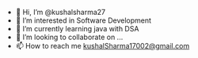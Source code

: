 - 👋 Hi, I’m @kushalsharma27
- 👀 I’m interested in Software Development
- 🌱 I’m currently learning java with DSA
- 💞️ I’m looking to collaborate on ...
- 📫 How to reach me kushalSharma17002@gmail.com

<!---
kushalsharma27/kushalsharma27 is a ✨ special ✨ repository because its `README.md` (this file) appears on your GitHub profile.
You can click the Preview link to take a look at your changes.
--->
